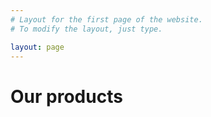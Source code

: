```yaml
---
# Layout for the first page of the website.
# To modify the layout, just type.

layout: page
---
```



# Our products
